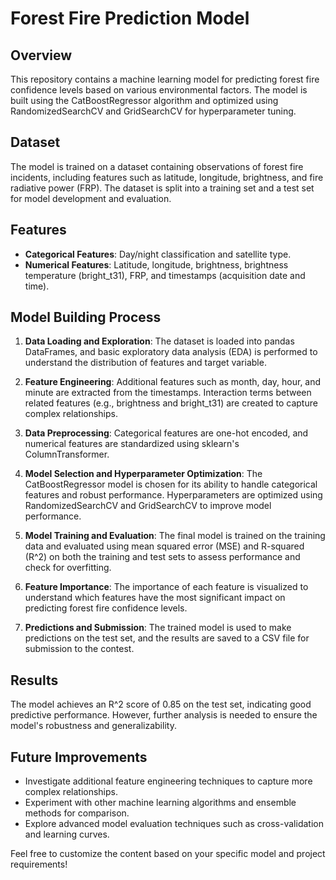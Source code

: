 # Forest Fire Prediction Model

## Overview

This repository contains a machine learning model for predicting forest fire confidence levels based on various environmental factors. The model is built using the CatBoostRegressor algorithm and optimized using RandomizedSearchCV and GridSearchCV for hyperparameter tuning.

## Dataset

The model is trained on a dataset containing observations of forest fire incidents, including features such as latitude, longitude, brightness, and fire radiative power (FRP). The dataset is split into a training set and a test set for model development and evaluation.

## Features

- **Categorical Features**: Day/night classification and satellite type.
- **Numerical Features**: Latitude, longitude, brightness, brightness temperature (bright_t31), FRP, and timestamps (acquisition date and time).

## Model Building Process

1. **Data Loading and Exploration**: The dataset is loaded into pandas DataFrames, and basic exploratory data analysis (EDA) is performed to understand the distribution of features and target variable.

2. **Feature Engineering**: Additional features such as month, day, hour, and minute are extracted from the timestamps. Interaction terms between related features (e.g., brightness and bright_t31) are created to capture complex relationships.

3. **Data Preprocessing**: Categorical features are one-hot encoded, and numerical features are standardized using sklearn's ColumnTransformer.

4. **Model Selection and Hyperparameter Optimization**: The CatBoostRegressor model is chosen for its ability to handle categorical features and robust performance. Hyperparameters are optimized using RandomizedSearchCV and GridSearchCV to improve model performance.

5. **Model Training and Evaluation**: The final model is trained on the training data and evaluated using mean squared error (MSE) and R-squared (R^2) on both the training and test sets to assess performance and check for overfitting.

6. **Feature Importance**: The importance of each feature is visualized to understand which features have the most significant impact on predicting forest fire confidence levels.

7. **Predictions and Submission**: The trained model is used to make predictions on the test set, and the results are saved to a CSV file for submission to the contest.

## Results

The model achieves an R^2 score of 0.85 on the test set, indicating good predictive performance. However, further analysis is needed to ensure the model's robustness and generalizability.

## Future Improvements

- Investigate additional feature engineering techniques to capture more complex relationships.
- Experiment with other machine learning algorithms and ensemble methods for comparison.
- Explore advanced model evaluation techniques such as cross-validation and learning curves.


Feel free to customize the content based on your specific model and project requirements!
